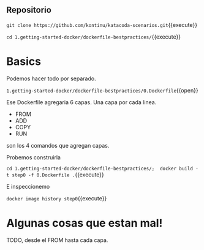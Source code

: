 ## Repositorio

`git clone https://github.com/kontinu/katacoda-scenarios.git`{{execute}}

`cd 1.getting-started-docker/dockerfile-bestpractices/`{{execute}}

# Basics

Podemos hacer todo por separado.

`1.getting-started-docker/dockerfile-bestpractices/0.Dockerfile`{{open}}


Ese Dockerfile agregaria 6 capas. Una capa por cada linea.

- FROM
- ADD
- COPY
- RUN

son los 4 comandos que agregan capas.

Probemos construirla

`cd 1.getting-started-docker/dockerfile-bestpractices/;  docker build -t step0 -f 0.Dockerfile .`{{execute}}

E inspeccionemo

`docker image history step0`{{execute}}


# Algunas cosas que estan mal!

TODO, desde el FROM hasta cada capa.


